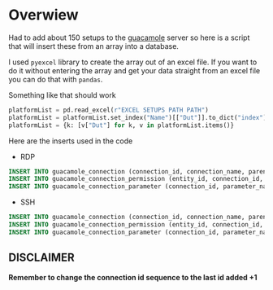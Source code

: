 # Overwiew

Had to add about 150 setups to the [guacamole](https://github.com/apache/guacamole-server) server so here is a script that will insert these from an array into a database.

I used `pyexcel` library to create the array out of an excel file. If you want to do it without entering the array and get your data straight from an excel file you can do that with `pandas`. 

Something like that should work
```python
platformList = pd.read_excel(r"EXCEL SETUPS PATH PATH")
platformList = platformList.set_index("Name")[["Dut"]].to_dict("index")
platformList = {k: [v["Dut"] for k, v in platformList.items()}
```
Here are the inserts used in the code
- RDP
```sql
INSERT INTO guacamole_connection (connection_id, connection_name, parent_id, protocol, max_connections, max_connections_per_user, connection_weight, failover_only, proxy_port, proxy_hostname, proxy_encryption_method) VALUES ("+conn_id+", '" + guacamole_platforms[setup_id]['Name'] + "-"+guacamole_platforms[setup_id]['Controller IP']+"', NULL, 'rdp', NULL, NULL, NULL, 'f', NULL, NULL, NULL);
INSERT INTO guacamole_connection_permission (entity_id, connection_id, permission) VALUES (1, "+conn_id+", 'READ'), (1, "+conn_id+", 'UPDATE'), (1, "+conn_id+", 'DELETE'), (1, "+conn_id+", 'ADMINISTER');
INSERT INTO guacamole_connection_parameter (connection_id, parameter_name, parameter_value) VALUES ("+conn_id+", 'hostname', '" + guacamole_platforms[setup_id]['Controller IP'] + "'), ("+conn_id+", 'password', 'test'), ("+conn_id+", 'console-audio', 'true'), ("+conn_id+", 'port', '3389'), ("+conn_id+", 'domain', 'example.org.com'), ("+conn_id+", 'normalize-clipboard', 'windows'), ("+conn_id+", 'security', 'nla'), ("+conn_id+", 'ignore-cert', 'true'), ("+conn_id+", 'resize-method', 'display-update'), ("+conn_id+", 'username', 'test');
```
- SSH
```sql
INSERT INTO guacamole_connection (connection_id, connection_name, parent_id, protocol, max_connections, max_connections_per_user, connection_weight, failover_only, proxy_port, proxy_hostname, proxy_encryption_method) VALUES ("+conn_id+", '" + guacamole_platforms[setup_id]['Name']  + "-"+guacamole_platforms[setup_id]['Dut IP']+"', NULL, 'ssh', NULL, NULL, NULL, 'f', NULL, NULL, NULL);
INSERT INTO guacamole_connection_permission (entity_id, connection_id, permission) VALUES (1, "+conn_id+", 'READ'), (1, "+conn_id+", 'UPDATE'), (1, "+conn_id+", 'DELETE'), (1, "+conn_id+", 'ADMINISTER');
INSERT INTO guacamole_connection_parameter (connection_id, parameter_name, parameter_value) VALUES ("+conn_id+", 'enable-sftp', 'true'), ("+conn_id+", 'hostname', '" + guacamole_platforms[setup_id]['Dut IP'] + "'), ("+conn_id+", 'password', 'test'), ("+conn_id+", 'port', '22'), ("+conn_id+", 'username', 'test');
```

## DISCLAIMER

**Remember to change the connection id sequence to the last id added +1**
